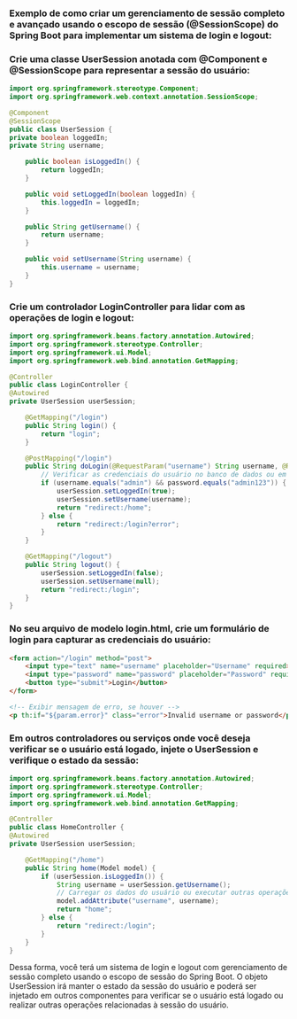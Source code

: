 ### Exemplo de como criar um gerenciamento de sessão completo e avançado usando o escopo de sessão (@SessionScope) do Spring Boot para implementar um sistema de login e logout:

### Crie uma classe UserSession anotada com @Component e @SessionScope para representar a sessão do usuário:

```java
import org.springframework.stereotype.Component;
import org.springframework.web.context.annotation.SessionScope;

@Component
@SessionScope
public class UserSession {
private boolean loggedIn;
private String username;

    public boolean isLoggedIn() {
        return loggedIn;
    }

    public void setLoggedIn(boolean loggedIn) {
        this.loggedIn = loggedIn;
    }

    public String getUsername() {
        return username;
    }

    public void setUsername(String username) {
        this.username = username;
    }
}
```

### Crie um controlador LoginController para lidar com as operações de login e logout:

```java
import org.springframework.beans.factory.annotation.Autowired;
import org.springframework.stereotype.Controller;
import org.springframework.ui.Model;
import org.springframework.web.bind.annotation.GetMapping;

@Controller
public class LoginController {
@Autowired
private UserSession userSession;

    @GetMapping("/login")
    public String login() {
        return "login";
    }

    @PostMapping("/login")
    public String doLogin(@RequestParam("username") String username, @RequestParam("password") String password) {
        // Verificar as credenciais do usuário no banco de dados ou em outra fonte de dados
        if (username.equals("admin") && password.equals("admin123")) {
            userSession.setLoggedIn(true);
            userSession.setUsername(username);
            return "redirect:/home";
        } else {
            return "redirect:/login?error";
        }
    }

    @GetMapping("/logout")
    public String logout() {
        userSession.setLoggedIn(false);
        userSession.setUsername(null);
        return "redirect:/login";
    }
}
```

### No seu arquivo de modelo login.html, crie um formulário de login para capturar as credenciais do usuário:

```html
<form action="/login" method="post">
    <input type="text" name="username" placeholder="Username" required><br>
    <input type="password" name="password" placeholder="Password" required><br>
    <button type="submit">Login</button>
</form>

<!-- Exibir mensagem de erro, se houver -->
<p th:if="${param.error}" class="error">Invalid username or password</p>
```

### Em outros controladores ou serviços onde você deseja verificar se o usuário está logado, injete o UserSession e verifique o estado da sessão:

```java
import org.springframework.beans.factory.annotation.Autowired;
import org.springframework.stereotype.Controller;
import org.springframework.ui.Model;
import org.springframework.web.bind.annotation.GetMapping;

@Controller
public class HomeController {
@Autowired
private UserSession userSession;

    @GetMapping("/home")
    public String home(Model model) {
        if (userSession.isLoggedIn()) {
            String username = userSession.getUsername();
            // Carregar os dados do usuário ou executar outras operações relacionadas ao usuário logado
            model.addAttribute("username", username);
            return "home";
        } else {
            return "redirect:/login";
        }
    }
}
```

Dessa forma, você terá um sistema de login e logout com gerenciamento de sessão completo usando o escopo de sessão do Spring Boot. O objeto UserSession irá manter o estado da sessão do usuário e poderá ser injetado em outros componentes para verificar se o usuário está logado ou realizar outras operações relacionadas à sessão do usuário.